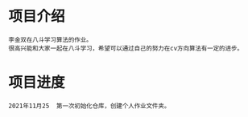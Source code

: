 
# 项目介绍
    李金双在八斗学习算法的作业。
    很高兴能和大家一起在八斗学习，希望可以通过自己的努力在cv方向算法有一定的进步。
# 项目进度
    2021年11月25  第一次初始化仓库，创建个人作业文件夹。
